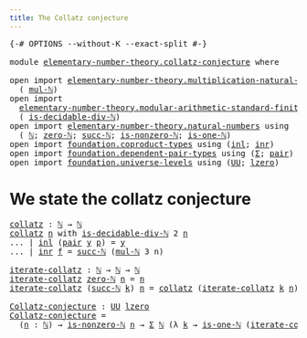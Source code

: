 ```yaml
---
title: The Collatz conjecture
---
```


<pre class="Agda"><a id="48" class="Symbol">{-#</a> <a id="52" class="Keyword">OPTIONS</a> <a id="60" class="Pragma">--without-K</a> <a id="72" class="Pragma">--exact-split</a> <a id="86" class="Symbol">#-}</a>

<a id="91" class="Keyword">module</a> <a id="98" href="elementary-number-theory.collatz-conjecture.html" class="Module">elementary-number-theory.collatz-conjecture</a> <a id="142" class="Keyword">where</a>

<a id="149" class="Keyword">open</a> <a id="154" class="Keyword">import</a> <a id="161" href="elementary-number-theory.multiplication-natural-numbers.html" class="Module">elementary-number-theory.multiplication-natural-numbers</a> <a id="217" class="Keyword">using</a>
  <a id="225" class="Symbol">(</a> <a id="227" href="elementary-number-theory.multiplication-natural-numbers.html#1286" class="Function">mul-ℕ</a><a id="232" class="Symbol">)</a>
<a id="234" class="Keyword">open</a> <a id="239" class="Keyword">import</a>
  <a id="248" href="elementary-number-theory.modular-arithmetic-standard-finite-types.html" class="Module">elementary-number-theory.modular-arithmetic-standard-finite-types</a> <a id="314" class="Keyword">using</a>
  <a id="322" class="Symbol">(</a> <a id="324" href="elementary-number-theory.modular-arithmetic-standard-finite-types.html#33476" class="Function">is-decidable-div-ℕ</a><a id="342" class="Symbol">)</a>
<a id="344" class="Keyword">open</a> <a id="349" class="Keyword">import</a> <a id="356" href="elementary-number-theory.natural-numbers.html" class="Module">elementary-number-theory.natural-numbers</a> <a id="397" class="Keyword">using</a>
  <a id="405" class="Symbol">(</a> <a id="407" href="elementary-number-theory.natural-numbers.html#1548" class="Datatype">ℕ</a><a id="408" class="Symbol">;</a> <a id="410" href="elementary-number-theory.natural-numbers.html#1569" class="InductiveConstructor">zero-ℕ</a><a id="416" class="Symbol">;</a> <a id="418" href="elementary-number-theory.natural-numbers.html#1582" class="InductiveConstructor">succ-ℕ</a><a id="424" class="Symbol">;</a> <a id="426" href="elementary-number-theory.natural-numbers.html#2029" class="Function">is-nonzero-ℕ</a><a id="438" class="Symbol">;</a> <a id="440" href="elementary-number-theory.natural-numbers.html#2091" class="Function">is-one-ℕ</a><a id="448" class="Symbol">)</a>
<a id="450" class="Keyword">open</a> <a id="455" class="Keyword">import</a> <a id="462" href="foundation.coproduct-types.html" class="Module">foundation.coproduct-types</a> <a id="489" class="Keyword">using</a> <a id="495" class="Symbol">(</a><a id="496" href="foundation.coproduct-types.html#1250" class="InductiveConstructor">inl</a><a id="499" class="Symbol">;</a> <a id="501" href="foundation.coproduct-types.html#1268" class="InductiveConstructor">inr</a><a id="504" class="Symbol">)</a>
<a id="506" class="Keyword">open</a> <a id="511" class="Keyword">import</a> <a id="518" href="foundation.dependent-pair-types.html" class="Module">foundation.dependent-pair-types</a> <a id="550" class="Keyword">using</a> <a id="556" class="Symbol">(</a><a id="557" href="foundation-core.dependent-pair-types.html#515" class="Record">Σ</a><a id="558" class="Symbol">;</a> <a id="560" href="foundation-core.dependent-pair-types.html#588" class="InductiveConstructor">pair</a><a id="564" class="Symbol">)</a>
<a id="566" class="Keyword">open</a> <a id="571" class="Keyword">import</a> <a id="578" href="foundation.universe-levels.html" class="Module">foundation.universe-levels</a> <a id="605" class="Keyword">using</a> <a id="611" class="Symbol">(</a><a id="612" href="foundation-core.universe-levels.html#235" class="Primitive">UU</a><a id="614" class="Symbol">;</a> <a id="616" href="Agda.Primitive.html#764" class="Primitive">lzero</a><a id="621" class="Symbol">)</a>
</pre>
# We state the collatz conjecture

<pre class="Agda"><a id="collatz"></a><a id="671" href="elementary-number-theory.collatz-conjecture.html#671" class="Function">collatz</a> <a id="679" class="Symbol">:</a> <a id="681" href="elementary-number-theory.natural-numbers.html#1548" class="Datatype">ℕ</a> <a id="683" class="Symbol">→</a> <a id="685" href="elementary-number-theory.natural-numbers.html#1548" class="Datatype">ℕ</a>
<a id="687" href="elementary-number-theory.collatz-conjecture.html#671" class="Function">collatz</a> <a id="695" href="elementary-number-theory.collatz-conjecture.html#695" class="Bound">n</a> <a id="697" class="Keyword">with</a> <a id="702" href="elementary-number-theory.modular-arithmetic-standard-finite-types.html#33476" class="Function">is-decidable-div-ℕ</a> <a id="721" class="Number">2</a> <a id="723" href="elementary-number-theory.collatz-conjecture.html#695" class="Bound">n</a>
<a id="725" class="Symbol">...</a> <a id="729" class="Symbol">|</a> <a id="731" href="foundation.coproduct-types.html#1250" class="InductiveConstructor">inl</a> <a id="735" class="Symbol">(</a><a id="736" href="foundation-core.dependent-pair-types.html#588" class="InductiveConstructor">pair</a> <a id="741" href="elementary-number-theory.collatz-conjecture.html#741" class="Bound">y</a> <a id="743" href="elementary-number-theory.collatz-conjecture.html#743" class="Bound">p</a><a id="744" class="Symbol">)</a> <a id="746" class="Symbol">=</a> <a id="748" href="elementary-number-theory.collatz-conjecture.html#741" class="Bound">y</a>
<a id="750" class="Symbol">...</a> <a id="754" class="Symbol">|</a> <a id="756" href="foundation.coproduct-types.html#1268" class="InductiveConstructor">inr</a> <a id="760" href="elementary-number-theory.collatz-conjecture.html#760" class="Bound">f</a> <a id="762" class="Symbol">=</a> <a id="764" href="elementary-number-theory.natural-numbers.html#1582" class="InductiveConstructor">succ-ℕ</a> <a id="771" class="Symbol">(</a><a id="772" href="elementary-number-theory.multiplication-natural-numbers.html#1286" class="Function">mul-ℕ</a> <a id="778" class="Number">3</a> <a id="780" class="Bound">n</a><a id="781" class="Symbol">)</a>

<a id="iterate-collatz"></a><a id="784" href="elementary-number-theory.collatz-conjecture.html#784" class="Function">iterate-collatz</a> <a id="800" class="Symbol">:</a> <a id="802" href="elementary-number-theory.natural-numbers.html#1548" class="Datatype">ℕ</a> <a id="804" class="Symbol">→</a> <a id="806" href="elementary-number-theory.natural-numbers.html#1548" class="Datatype">ℕ</a> <a id="808" class="Symbol">→</a> <a id="810" href="elementary-number-theory.natural-numbers.html#1548" class="Datatype">ℕ</a>
<a id="812" href="elementary-number-theory.collatz-conjecture.html#784" class="Function">iterate-collatz</a> <a id="828" href="elementary-number-theory.natural-numbers.html#1569" class="InductiveConstructor">zero-ℕ</a> <a id="835" href="elementary-number-theory.collatz-conjecture.html#835" class="Bound">n</a> <a id="837" class="Symbol">=</a> <a id="839" href="elementary-number-theory.collatz-conjecture.html#835" class="Bound">n</a>
<a id="841" href="elementary-number-theory.collatz-conjecture.html#784" class="Function">iterate-collatz</a> <a id="857" class="Symbol">(</a><a id="858" href="elementary-number-theory.natural-numbers.html#1582" class="InductiveConstructor">succ-ℕ</a> <a id="865" href="elementary-number-theory.collatz-conjecture.html#865" class="Bound">k</a><a id="866" class="Symbol">)</a> <a id="868" href="elementary-number-theory.collatz-conjecture.html#868" class="Bound">n</a> <a id="870" class="Symbol">=</a> <a id="872" href="elementary-number-theory.collatz-conjecture.html#671" class="Function">collatz</a> <a id="880" class="Symbol">(</a><a id="881" href="elementary-number-theory.collatz-conjecture.html#784" class="Function">iterate-collatz</a> <a id="897" href="elementary-number-theory.collatz-conjecture.html#865" class="Bound">k</a> <a id="899" href="elementary-number-theory.collatz-conjecture.html#868" class="Bound">n</a><a id="900" class="Symbol">)</a>

<a id="Collatz-conjecture"></a><a id="903" href="elementary-number-theory.collatz-conjecture.html#903" class="Function">Collatz-conjecture</a> <a id="922" class="Symbol">:</a> <a id="924" href="foundation-core.universe-levels.html#235" class="Primitive">UU</a> <a id="927" href="Agda.Primitive.html#764" class="Primitive">lzero</a>
<a id="933" href="elementary-number-theory.collatz-conjecture.html#903" class="Function">Collatz-conjecture</a> <a id="952" class="Symbol">=</a>
  <a id="956" class="Symbol">(</a><a id="957" href="elementary-number-theory.collatz-conjecture.html#957" class="Bound">n</a> <a id="959" class="Symbol">:</a> <a id="961" href="elementary-number-theory.natural-numbers.html#1548" class="Datatype">ℕ</a><a id="962" class="Symbol">)</a> <a id="964" class="Symbol">→</a> <a id="966" href="elementary-number-theory.natural-numbers.html#2029" class="Function">is-nonzero-ℕ</a> <a id="979" href="elementary-number-theory.collatz-conjecture.html#957" class="Bound">n</a> <a id="981" class="Symbol">→</a> <a id="983" href="foundation-core.dependent-pair-types.html#515" class="Record">Σ</a> <a id="985" href="elementary-number-theory.natural-numbers.html#1548" class="Datatype">ℕ</a> <a id="987" class="Symbol">(λ</a> <a id="990" href="elementary-number-theory.collatz-conjecture.html#990" class="Bound">k</a> <a id="992" class="Symbol">→</a> <a id="994" href="elementary-number-theory.natural-numbers.html#2091" class="Function">is-one-ℕ</a> <a id="1003" class="Symbol">(</a><a id="1004" href="elementary-number-theory.collatz-conjecture.html#784" class="Function">iterate-collatz</a> <a id="1020" href="elementary-number-theory.collatz-conjecture.html#990" class="Bound">k</a> <a id="1022" href="elementary-number-theory.collatz-conjecture.html#957" class="Bound">n</a><a id="1023" class="Symbol">))</a>
</pre>